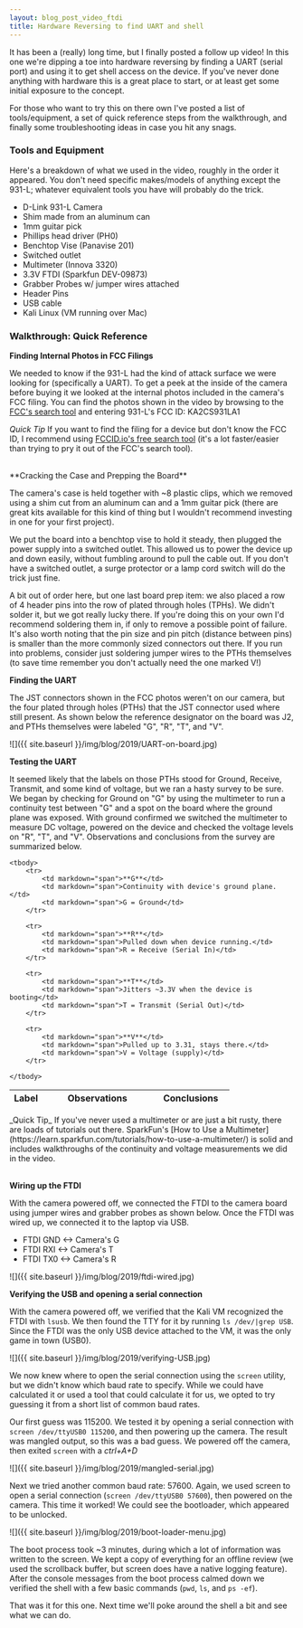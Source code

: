 ```yaml
---
layout: blog_post_video_ftdi
title: Hardware Reversing to find UART and shell
---
```


It has been a (really) long time, but I finally posted a follow up video! In this one we're dipping a toe into hardware reversing by finding a UART (serial port) and using it to get shell access on the device. If you've never done anything with hardware this is a great place to start, or at least get some initial exposure to the concept. 

For those who want to try this on there own I've posted a list of tools/equipment, a set of quick reference steps from the walkthrough, and finally some troubleshooting ideas in case you hit any snags.

### Tools and Equipment

Here's a breakdown of what we used in the video, roughly in the order it appeared. You don't need specific makes/models of anything except the 931-L; whatever equivalent tools you have will probably do the trick.

* D-Link 931-L Camera
* Shim made from an aluminum can
* 1mm guitar pick
* Phillips head driver (PH0)
* Benchtop Vise (Panavise 201)
* Switched outlet
* Multimeter (Innova 3320)
* 3.3V FTDI (Sparkfun DEV-09873)
* Grabber Probes w/ jumper wires attached
* Header Pins
* USB cable
* Kali Linux (VM running over Mac)


### Walkthrough: Quick Reference  

**Finding Internal Photos in FCC Filings**  

We needed to know if the 931-L had the kind of attack surface we were looking for (specifically a UART). To get a peek at the inside of the camera before buying it we looked at the internal photos included in the camera's FCC filing. You can find the photos shown in the video by browsing to the [FCC's search tool](https://www.fcc.gov/oet/ea/fccid) and entering 931-L's FCC ID: KA2CS931LA1

_Quick Tip_ If you want to find the filing for a device but don't know the FCC ID, I recommend using [FCCID.io's free search tool](https://fccid.io/search.php) (it's a lot faster/easier than trying to pry it out of the FCC's search tool).

<br>
**Cracking the Case and Prepping the Board**

The camera's case is held together with ~8 plastic clips, which we removed using a shim cut from an aluminum can and a 1mm guitar pick (there are great kits available for this kind of thing but I wouldn't recommend investing in one for your first project).

We put the board into a benchtop vise to hold it steady, then plugged the power supply into a switched outlet. This allowed us to power the device up and down easily, without fumbling around to pull the cable out. If you don't have a switched outlet, a surge protector or a lamp cord switch will do the trick just fine.

A bit out of order here, but one last board prep item: we also placed a row of 4 header pins into the row of plated through holes (TPHs). We didn't solder it, but we got really lucky there. If you're doing this on your own I'd recommend soldering them in, if only to remove a possible point of failure. It's also worth noting that the pin size and pin pitch (distance between pins) is smaller than the more commonly sized connectors out there. If you run into problems, consider just soldering jumper wires to the PTHs themselves (to save time remember you don't actually need the one marked V!)  

**Finding the UART**

The JST connectors shown in the FCC photos weren't on our camera, but the four plated through holes (PTHs) that the JST connector used where still present. As shown below the reference designator on the board was J2, and PTHs themselves were labeled "G", "R", "T", and "V". 

![]({{ site.baseurl }}/img/blog/2019/UART-on-board.jpg)


**Testing the UART**  

It seemed likely that the labels on those PTHs stood for Ground, Receive, Transmit, and some kind of voltage, but we ran a hasty survey to be sure. We began by checking for Ground on "G" by using the multimeter to run a continuity test between "G" and a spot on the board where the ground plane was exposed.  With ground confirmed we switched the multimeter to measure DC voltage, powered on the device and checked the voltage levels on "R", "T", and "V". Observations and conclusions from the survey are summarized below.  

<table>
	<colgroup>
		<col width="15%" />
		<col width="50%" />
		<col width="35%" />
	</colgroup>
	<thead>
		<tr class="header">
			<th>Label</th>
			<th>Observations</th>
			<th>Conclusions</th>
		</tr>
	</thead>

	<tbody>
		<tr>
			<td markdown="span">**G**</td>
			<td markdown="span">Continuity with device's ground plane.</td>
			<td markdown="span">G = Ground</td>
		</tr>

		<tr>
			<td markdown="span">**R**</td>
			<td markdown="span">Pulled down when device running.</td>
			<td markdown="span">R = Receive (Serial In)</td>
		</tr>

		<tr>
			<td markdown="span">**T**</td>
			<td markdown="span">Jitters ~3.3V when the device is booting</td>
			<td markdown="span">T = Transmit (Serial Out)</td>
		</tr>
		
		<tr>
			<td markdown="span">**V**</td>
			<td markdown="span">Pulled up to 3.31, stays there.</td>
			<td markdown="span">V = Voltage (supply)</td>
		</tr>

	</tbody>

</table>
_Quick Tip_ If you've never used a multimeter or are just a bit rusty, there are loads of tutorials out there. SparkFun's [How to Use a Multimeter](https://learn.sparkfun.com/tutorials/how-to-use-a-multimeter/) is solid and includes walkthroughs of the continuity and voltage measurements we did in the video.
<br>  

<br>

**Wiring up the FTDI**

With the camera powered off, we connected the FTDI to the camera board using jumper wires and grabber probes as shown below. Once the FTDI was wired up, we connected it to the laptop via USB.

* FTDI GND <-> Camera's G
* FTDI RXI <-> Camera's T
* FTDI TX0 <-> Camera's R

![]({{ site.baseurl }}/img/blog/2019/ftdi-wired.jpg)


**Verifying the USB and opening a serial connection**

With the camera powered off, we verified that the Kali VM recognized the FTDI with `lsusb`. We then found the TTY for it by running `ls /dev/|grep USB`. Since the FTDI was the only USB device attached to the VM, it was the only game in town (USB0).

![]({{ site.baseurl }}/img/blog/2019/verifying-USB.jpg)

We now knew where to open the serial connection using the `screen` utility, but we didn't know which baud rate to specify. While we could have calculated it or used a tool that could calculate it for us, we opted to try guessing it from a short list of common baud rates. 

Our first guess was 115200. We tested it by opening a serial connection with `screen /dev/ttyUSB0 115200`, and then powering up the camera. The result was mangled output, so this was a bad guess. We powered off the camera, then exited `screen` with a _ctrl+A+D_

![]({{ site.baseurl }}/img/blog/2019/mangled-serial.jpg)

Next we tried another common baud rate: 57600. Again, we used screen to open a serial connection (`screen /dev/ttyUSB0 57600`), then powered on the camera. This time it worked! We could see the bootloader, which appeared to be unlocked.

![]({{ site.baseurl }}/img/blog/2019/boot-loader-menu.jpg)

The boot process took ~3 minutes, during which a lot of information was written to the screen. We kept a copy of everything for an offline review (we used the scrollback buffer, but screen does have a native logging feature). After the console messages from the boot process calmed down we verified the shell with a few basic commands (`pwd`, `ls`, and `ps -ef`). 

That was it for this one. Next time we'll poke around the shell a bit and see what we can do.

